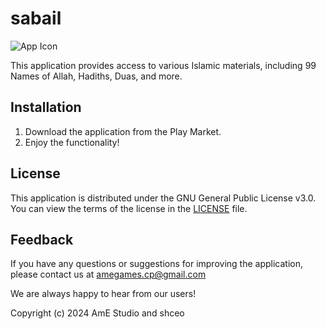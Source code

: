 # sabail

![App Icon](appla.png)

This application provides access to various Islamic materials, including 99 Names of Allah, Hadiths, Duas, and more.


## Installation

1. Download the application from the Play Market.
2. Enjoy the functionality!

## License

This application is distributed under the GNU General Public License v3.0. You can view the terms of the license in the [LICENSE](LICENSE) file.

## Feedback

If you have any questions or suggestions for improving the application, please contact us at amegames.cp@gmail.com

We are always happy to hear from our users!

Copyright (c) 2024 AmE Studio and shceo